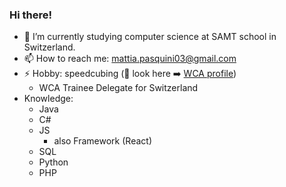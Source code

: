 ### Hi there!

- 🔭 I’m currently studying computer science at SAMT school in Switzerland.
- 📫 How to reach me: mattia.pasquini03@gmail.com
- ⚡ Hobby: speedcubing (👀 look here ➡️ [WCA profile](https://www.worldcubeassociation.org/persons/2019PASQ01))
  - WCA Trainee Delegate for Switzerland
- Knowledge:
  - Java
  - C#
  - JS
    - also Framework (React)
  - SQL
  - Python
  - PHP
